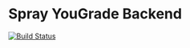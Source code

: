 Spray YouGrade Backend
=========================
[![Build Status](https://travis-ci.org/emiaj/spray-yougrade.png?branch=master)](https://travis-ci.org/emiaj/spray-yougrade)